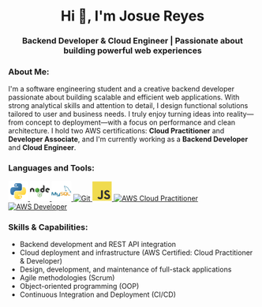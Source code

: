 <h1 align="center">Hi 👋, I'm Josue Reyes</h1>
<h3 align="center">Backend Developer & Cloud Engineer | Passionate about building powerful web experiences</h3>

<h3>About Me:</h3>
<p>
  I'm a software engineering student and a creative backend developer passionate about building scalable and efficient web applications.
  With strong analytical skills and attention to detail, I design functional solutions tailored to user and business needs.
  I truly enjoy turning ideas into reality—from concept to deployment—with a focus on performance and clean architecture.
  I hold two AWS certifications: <strong>Cloud Practitioner</strong> and <strong>Developer Associate</strong>, and I'm currently working as a <strong>Backend Developer</strong> and <strong>Cloud Engineer</strong>.
</p>

<h3 align="left">Languages and Tools:</h3>
<p align="left">
  <a href="https://www.python.org" target="_blank" rel="noreferrer">
    <img src="https://raw.githubusercontent.com/devicons/devicon/master/icons/python/python-original.svg" alt="Python" width="40" height="40"/>
  </a>
  <a href="https://nodejs.org" target="_blank" rel="noreferrer">
    <img src="https://raw.githubusercontent.com/devicons/devicon/master/icons/nodejs/nodejs-original-wordmark.svg" alt="Node.js" width="40" height="40"/>
  </a>
  <a href="https://www.mysql.com/" target="_blank" rel="noreferrer">
    <img src="https://raw.githubusercontent.com/devicons/devicon/master/icons/mysql/mysql-original-wordmark.svg" alt="MySQL" width="40" height="40"/>
  </a>
  <a href="https://git-scm.com/" target="_blank" rel="noreferrer">
    <img src="https://www.vectorlogo.zone/logos/git-scm/git-scm-icon.svg" alt="Git" width="40" height="40"/>
  </a>
  <a href="https://developer.mozilla.org/en-US/docs/Web/JavaScript" target="_blank" rel="noreferrer">
    <img src="https://raw.githubusercontent.com/devicons/devicon/master/icons/javascript/javascript-original.svg" alt="JavaScript" width="40" height="40"/>
  </a>
  <a href="https://aws.amazon.com/certification/certified-cloud-practitioner/" target="_blank" rel="noreferrer">
    <img src="https://imgs.search.brave.com/qOrBUgKz_fwUDKz7H_G1fRCI6fCShP5gF9b-edD9YnU/rs:fit:860:0:0:0/g:ce/aHR0cHM6Ly9kMS5h/d3NzdGF0aWMuY29t/L3RyYWluaW5nLWFu/ZC1jZXJ0aWZpY2F0/aW9uL2NlcnRpZmlj/YXRpb24tYmFkZ2Vz/L0FXUy1DZXJ0aWZp/ZWQtQ2xvdWQtUHJh/Y3RpdGlvbmVyX2Jh/ZGdlLjYzNGY4YTIx/YWYyZTBlOTU2ZWQ4/OTA1YTcyMzY2MTQ2/YmEyMmI3NGMucG5n" alt="AWS Cloud Practitioner" width="40" height="40"/>
  </a>
  <a href="https://aws.amazon.com/certification/certified-developer-associate/" target="_blank" rel="noreferrer">
    <img src="https://imgs.search.brave.com/1jj_4ZOEkKwNgAhxksU7YxPtmxsqi8Q6PNn9XaXwCDQ/rs:fit:860:0:0:0/g:ce/aHR0cHM6Ly9kMS5h/d3NzdGF0aWMuY29t/L3RyYWluaW5nLWFu/ZC1jZXJ0aWZpY2F0/aW9uL2NlcnRpZmlj/YXRpb24tYmFkZ2Vz/L0FXUy1DZXJ0aWZp/ZWQtRGV2ZWxvcGVy/LUFzc29jaWF0ZV9i/YWRnZS41YzA4M2Zh/ODU1ZmU4MmMxY2Yy/ZDBjOGI4ODNjMjY1/ZWM3MmExN2MwLnBu/Zw" alt="AWS Developer" width="40" height="40"/>
  </a>
</p>

<h3>Skills & Capabilities:</h3>
<ul>
  <li>Backend development and REST API integration</li>
  <li>Cloud deployment and infrastructure (AWS Certified: Cloud Practitioner & Developer)</li>
  <li>Design, development, and maintenance of full-stack applications</li>
  <li>Agile methodologies (Scrum)</li>
  <li>Object-oriented programming (OOP)</li>
  <li>Continuous Integration and Deployment (CI/CD)</li>
</ul>
